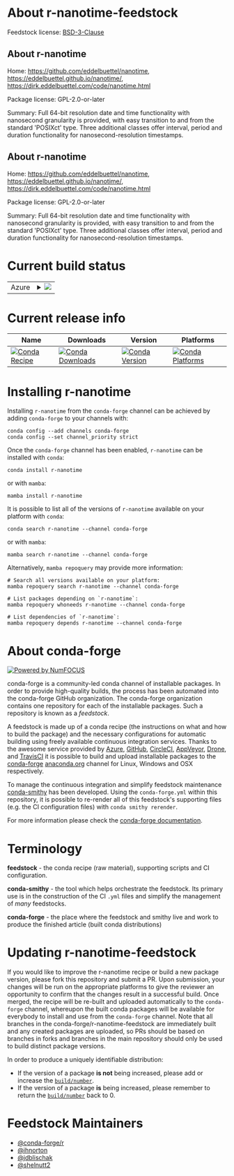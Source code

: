 About r-nanotime-feedstock
==========================

Feedstock license: [BSD-3-Clause](https://github.com/conda-forge/r-nanotime-feedstock/blob/main/LICENSE.txt)


About r-nanotime
----------------

Home: https://github.com/eddelbuettel/nanotime, https://eddelbuettel.github.io/nanotime/, https://dirk.eddelbuettel.com/code/nanotime.html

Package license: GPL-2.0-or-later

Summary: Full 64-bit resolution date and time functionality with nanosecond granularity is provided, with easy transition to and from the standard 'POSIXct' type. Three additional classes offer interval, period and duration functionality for nanosecond-resolution timestamps.

About r-nanotime
----------------

Home: https://github.com/eddelbuettel/nanotime, https://eddelbuettel.github.io/nanotime/, https://dirk.eddelbuettel.com/code/nanotime.html

Package license: GPL-2.0-or-later

Summary: Full 64-bit resolution date and time functionality with nanosecond granularity is provided, with easy transition to and from the standard 'POSIXct' type. Three additional classes offer interval, period and duration functionality for nanosecond-resolution timestamps.

Current build status
====================


<table>
    
  <tr>
    <td>Azure</td>
    <td>
      <details>
        <summary>
          <a href="https://dev.azure.com/conda-forge/feedstock-builds/_build/latest?definitionId=9766&branchName=main">
            <img src="https://dev.azure.com/conda-forge/feedstock-builds/_apis/build/status/r-nanotime-feedstock?branchName=main">
          </a>
        </summary>
        <table>
          <thead><tr><th>Variant</th><th>Status</th></tr></thead>
          <tbody><tr>
              <td>linux_64_r_base4.3</td>
              <td>
                <a href="https://dev.azure.com/conda-forge/feedstock-builds/_build/latest?definitionId=9766&branchName=main">
                  <img src="https://dev.azure.com/conda-forge/feedstock-builds/_apis/build/status/r-nanotime-feedstock?branchName=main&jobName=linux&configuration=linux%20linux_64_r_base4.3" alt="variant">
                </a>
              </td>
            </tr><tr>
              <td>linux_64_r_base4.4</td>
              <td>
                <a href="https://dev.azure.com/conda-forge/feedstock-builds/_build/latest?definitionId=9766&branchName=main">
                  <img src="https://dev.azure.com/conda-forge/feedstock-builds/_apis/build/status/r-nanotime-feedstock?branchName=main&jobName=linux&configuration=linux%20linux_64_r_base4.4" alt="variant">
                </a>
              </td>
            </tr><tr>
              <td>linux_aarch64_r_base4.3</td>
              <td>
                <a href="https://dev.azure.com/conda-forge/feedstock-builds/_build/latest?definitionId=9766&branchName=main">
                  <img src="https://dev.azure.com/conda-forge/feedstock-builds/_apis/build/status/r-nanotime-feedstock?branchName=main&jobName=linux&configuration=linux%20linux_aarch64_r_base4.3" alt="variant">
                </a>
              </td>
            </tr><tr>
              <td>linux_aarch64_r_base4.4</td>
              <td>
                <a href="https://dev.azure.com/conda-forge/feedstock-builds/_build/latest?definitionId=9766&branchName=main">
                  <img src="https://dev.azure.com/conda-forge/feedstock-builds/_apis/build/status/r-nanotime-feedstock?branchName=main&jobName=linux&configuration=linux%20linux_aarch64_r_base4.4" alt="variant">
                </a>
              </td>
            </tr><tr>
              <td>linux_ppc64le_r_base4.3</td>
              <td>
                <a href="https://dev.azure.com/conda-forge/feedstock-builds/_build/latest?definitionId=9766&branchName=main">
                  <img src="https://dev.azure.com/conda-forge/feedstock-builds/_apis/build/status/r-nanotime-feedstock?branchName=main&jobName=linux&configuration=linux%20linux_ppc64le_r_base4.3" alt="variant">
                </a>
              </td>
            </tr><tr>
              <td>linux_ppc64le_r_base4.4</td>
              <td>
                <a href="https://dev.azure.com/conda-forge/feedstock-builds/_build/latest?definitionId=9766&branchName=main">
                  <img src="https://dev.azure.com/conda-forge/feedstock-builds/_apis/build/status/r-nanotime-feedstock?branchName=main&jobName=linux&configuration=linux%20linux_ppc64le_r_base4.4" alt="variant">
                </a>
              </td>
            </tr><tr>
              <td>osx_64_r_base4.3</td>
              <td>
                <a href="https://dev.azure.com/conda-forge/feedstock-builds/_build/latest?definitionId=9766&branchName=main">
                  <img src="https://dev.azure.com/conda-forge/feedstock-builds/_apis/build/status/r-nanotime-feedstock?branchName=main&jobName=osx&configuration=osx%20osx_64_r_base4.3" alt="variant">
                </a>
              </td>
            </tr><tr>
              <td>osx_64_r_base4.4</td>
              <td>
                <a href="https://dev.azure.com/conda-forge/feedstock-builds/_build/latest?definitionId=9766&branchName=main">
                  <img src="https://dev.azure.com/conda-forge/feedstock-builds/_apis/build/status/r-nanotime-feedstock?branchName=main&jobName=osx&configuration=osx%20osx_64_r_base4.4" alt="variant">
                </a>
              </td>
            </tr><tr>
              <td>osx_arm64_r_base4.3</td>
              <td>
                <a href="https://dev.azure.com/conda-forge/feedstock-builds/_build/latest?definitionId=9766&branchName=main">
                  <img src="https://dev.azure.com/conda-forge/feedstock-builds/_apis/build/status/r-nanotime-feedstock?branchName=main&jobName=osx&configuration=osx%20osx_arm64_r_base4.3" alt="variant">
                </a>
              </td>
            </tr><tr>
              <td>osx_arm64_r_base4.4</td>
              <td>
                <a href="https://dev.azure.com/conda-forge/feedstock-builds/_build/latest?definitionId=9766&branchName=main">
                  <img src="https://dev.azure.com/conda-forge/feedstock-builds/_apis/build/status/r-nanotime-feedstock?branchName=main&jobName=osx&configuration=osx%20osx_arm64_r_base4.4" alt="variant">
                </a>
              </td>
            </tr><tr>
              <td>win_64_r_base4.3</td>
              <td>
                <a href="https://dev.azure.com/conda-forge/feedstock-builds/_build/latest?definitionId=9766&branchName=main">
                  <img src="https://dev.azure.com/conda-forge/feedstock-builds/_apis/build/status/r-nanotime-feedstock?branchName=main&jobName=win&configuration=win%20win_64_r_base4.3" alt="variant">
                </a>
              </td>
            </tr><tr>
              <td>win_64_r_base4.4</td>
              <td>
                <a href="https://dev.azure.com/conda-forge/feedstock-builds/_build/latest?definitionId=9766&branchName=main">
                  <img src="https://dev.azure.com/conda-forge/feedstock-builds/_apis/build/status/r-nanotime-feedstock?branchName=main&jobName=win&configuration=win%20win_64_r_base4.4" alt="variant">
                </a>
              </td>
            </tr>
          </tbody>
        </table>
      </details>
    </td>
  </tr>
</table>

Current release info
====================

| Name | Downloads | Version | Platforms |
| --- | --- | --- | --- |
| [![Conda Recipe](https://img.shields.io/badge/recipe-r--nanotime-green.svg)](https://anaconda.org/conda-forge/r-nanotime) | [![Conda Downloads](https://img.shields.io/conda/dn/conda-forge/r-nanotime.svg)](https://anaconda.org/conda-forge/r-nanotime) | [![Conda Version](https://img.shields.io/conda/vn/conda-forge/r-nanotime.svg)](https://anaconda.org/conda-forge/r-nanotime) | [![Conda Platforms](https://img.shields.io/conda/pn/conda-forge/r-nanotime.svg)](https://anaconda.org/conda-forge/r-nanotime) |

Installing r-nanotime
=====================

Installing `r-nanotime` from the `conda-forge` channel can be achieved by adding `conda-forge` to your channels with:

```
conda config --add channels conda-forge
conda config --set channel_priority strict
```

Once the `conda-forge` channel has been enabled, `r-nanotime` can be installed with `conda`:

```
conda install r-nanotime
```

or with `mamba`:

```
mamba install r-nanotime
```

It is possible to list all of the versions of `r-nanotime` available on your platform with `conda`:

```
conda search r-nanotime --channel conda-forge
```

or with `mamba`:

```
mamba search r-nanotime --channel conda-forge
```

Alternatively, `mamba repoquery` may provide more information:

```
# Search all versions available on your platform:
mamba repoquery search r-nanotime --channel conda-forge

# List packages depending on `r-nanotime`:
mamba repoquery whoneeds r-nanotime --channel conda-forge

# List dependencies of `r-nanotime`:
mamba repoquery depends r-nanotime --channel conda-forge
```


About conda-forge
=================

[![Powered by
NumFOCUS](https://img.shields.io/badge/powered%20by-NumFOCUS-orange.svg?style=flat&colorA=E1523D&colorB=007D8A)](https://numfocus.org)

conda-forge is a community-led conda channel of installable packages.
In order to provide high-quality builds, the process has been automated into the
conda-forge GitHub organization. The conda-forge organization contains one repository
for each of the installable packages. Such a repository is known as a *feedstock*.

A feedstock is made up of a conda recipe (the instructions on what and how to build
the package) and the necessary configurations for automatic building using freely
available continuous integration services. Thanks to the awesome service provided by
[Azure](https://azure.microsoft.com/en-us/services/devops/), [GitHub](https://github.com/),
[CircleCI](https://circleci.com/), [AppVeyor](https://www.appveyor.com/),
[Drone](https://cloud.drone.io/welcome), and [TravisCI](https://travis-ci.com/)
it is possible to build and upload installable packages to the
[conda-forge](https://anaconda.org/conda-forge) [anaconda.org](https://anaconda.org/)
channel for Linux, Windows and OSX respectively.

To manage the continuous integration and simplify feedstock maintenance
[conda-smithy](https://github.com/conda-forge/conda-smithy) has been developed.
Using the ``conda-forge.yml`` within this repository, it is possible to re-render all of
this feedstock's supporting files (e.g. the CI configuration files) with ``conda smithy rerender``.

For more information please check the [conda-forge documentation](https://conda-forge.org/docs/).

Terminology
===========

**feedstock** - the conda recipe (raw material), supporting scripts and CI configuration.

**conda-smithy** - the tool which helps orchestrate the feedstock.
                   Its primary use is in the construction of the CI ``.yml`` files
                   and simplify the management of *many* feedstocks.

**conda-forge** - the place where the feedstock and smithy live and work to
                  produce the finished article (built conda distributions)


Updating r-nanotime-feedstock
=============================

If you would like to improve the r-nanotime recipe or build a new
package version, please fork this repository and submit a PR. Upon submission,
your changes will be run on the appropriate platforms to give the reviewer an
opportunity to confirm that the changes result in a successful build. Once
merged, the recipe will be re-built and uploaded automatically to the
`conda-forge` channel, whereupon the built conda packages will be available for
everybody to install and use from the `conda-forge` channel.
Note that all branches in the conda-forge/r-nanotime-feedstock are
immediately built and any created packages are uploaded, so PRs should be based
on branches in forks and branches in the main repository should only be used to
build distinct package versions.

In order to produce a uniquely identifiable distribution:
 * If the version of a package **is not** being increased, please add or increase
   the [``build/number``](https://docs.conda.io/projects/conda-build/en/latest/resources/define-metadata.html#build-number-and-string).
 * If the version of a package **is** being increased, please remember to return
   the [``build/number``](https://docs.conda.io/projects/conda-build/en/latest/resources/define-metadata.html#build-number-and-string)
   back to 0.

Feedstock Maintainers
=====================

* [@conda-forge/r](https://github.com/conda-forge/r/)
* [@ihnorton](https://github.com/ihnorton/)
* [@jdblischak](https://github.com/jdblischak/)
* [@shelnutt2](https://github.com/shelnutt2/)

